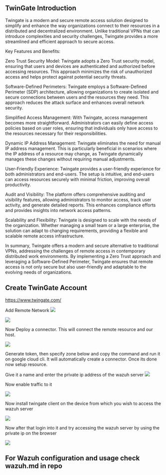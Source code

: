 ## TwinGate Introduction

Twingate is a modern and secure remote access solution designed to simplify and enhance the way organizations connect to their resources in a distributed and decentralized environment. Unlike traditional VPNs that can introduce complexities and security challenges, Twingate provides a more streamlined and efficient approach to secure access.

Key Features and Benefits:

Zero Trust Security Model:
Twingate adopts a Zero Trust security model, ensuring that users and devices are authenticated and authorized before accessing resources. This approach minimizes the risk of unauthorized access and helps protect against potential security threats.

Software-Defined Perimeters:
Twingate employs a Software-Defined Perimeter (SDP) architecture, allowing organizations to create isolated and secure connections between users and the resources they need. This approach reduces the attack surface and enhances overall network security.

Simplified Access Management:
With Twingate, access management becomes more straightforward. Administrators can easily define access policies based on user roles, ensuring that individuals only have access to the resources necessary for their responsibilities.

Dynamic IP Address Management:
Twingate eliminates the need for manual IP address management. This is particularly beneficial in scenarios where the IP address of a resource may change, as Twingate dynamically manages these changes without requiring manual adjustments.

User-Friendly Experience:
Twingate provides a user-friendly experience for both administrators and end-users. The setup is intuitive, and end-users can access resources securely with minimal friction, improving overall productivity.

Audit and Visibility:
The platform offers comprehensive auditing and visibility features, allowing administrators to monitor access, track user activity, and generate detailed reports. This enhances compliance efforts and provides insights into network access patterns.

Scalability and Flexibility:
Twingate is designed to scale with the needs of the organization. Whether managing a small team or a large enterprise, the solution can adapt to changing requirements, providing a flexible and scalable remote access infrastructure.

In summary, Twingate offers a modern and secure alternative to traditional VPNs, addressing the challenges of remote access in contemporary distributed work environments. By implementing a Zero Trust approach and leveraging a Software-Defined Perimeter, Twingate ensures that remote access is not only secure but also user-friendly and adaptable to the evolving needs of organizations.

## Create TwinGate Account
https://www.twingate.com/

Add Remote Network
![](https://i.imgur.com/qAndcJJ.png)

![](https://i.imgur.com/XjAXH5R.png)

Now Deploy a connector. This will connect the remote resource and our host.

![](https://i.imgur.com/0rZ73hF.png)

Generate token, then specify zone below and copy the command and run it on google cloud cli. It will automatically create a connector. Once its done now setup resource.

Give it a name and enter the private ip address of the wazuh server
![](https://i.imgur.com/1YGiyYn.png)

Now enable traffic to it

![](https://i.imgur.com/jpmIYv6.png)

Now install twingate client on the device from which you wish to access the wazuh server

![](https://www.twingate.com/download)

Now after that login into it and try accessing the wazuh server by using the private ip on the browser

![](https://i.imgur.com/Pg3HdUa.png)


## For Wazuh configuration and usage check wazuh.md in repo
